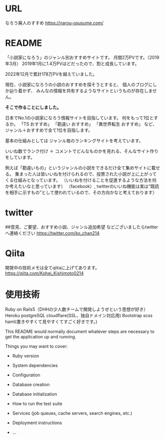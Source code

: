 # URL
なろう廃人のすすめ
https://narou-osusume.com/


# README
「小説家になろう」のジャンル別おすすめサイトです。
月間2万PVです。（2019年3月）
2019年1月に1.4万PVほどだったので、割と成長しています。

2022年12月で累計178万PVを越えていました。

現在、小説家になろうの小説のおすすめを探そうとすると、
個人のブログにしか辿り着かず、
みんなの情報を共有するようなサイトというものが存在しません。

**そこで作ることにしました。**

日本でNo.1の小説家になろう情報サイトを目指しています。
何をもって1位とするか。
「TS おすすめ」 「勘違い おすすめ」 「異世界転生 おすすめ」
など、ジャンル＋おすすめで全て1位を目指します。

基本の仕組みとしては
ジャンル毎のランキングサイトを考えています。

いいね数でランク付け ＋ コメントでどんなものかを見れる、そんなサイト作りをしています。

例えば「勘違いもの」というジャンルの小説をできるだけ全て集めサイトに載せる。
集まった人は皆いいねを付けられるので、投票された小説が上に上がってくる仕組みとなっています。
（いいねを付けることを促進するような方法を何か考えたいなと思っています）
（facebook）, twitterのいいね機能は実は”既読を相手に示すもの”として使われているので、その方向かなと考えております）


# twitter
##意見、ご要望、おすすめ小説、ジャンル追加希望 などございましたらtwitterへ連絡ください
https://twitter.com/ko_chan214

# Qiita
開発中の技術メモは全てqiitaに上げてあります。
https://qiita.com/Kohei_Kishimoto0214


# 使用技術
Ruby on Rails5（DHHの少人数チームで開発しようぜという思想が好き）
Heroku
postgreSQL
cloudflare(SSL、独自ドメイン対応用)
Bootstrap
scss
haml(書きやすくて見やすくてすごく好きです。)



This README would normally document whatever steps are necessary to get the
application up and running.

Things you may want to cover:

* Ruby version

* System dependencies

* Configuration

* Database creation

* Database initialization

* How to run the test suite

* Services (job queues, cache servers, search engines, etc.)

* Deployment instructions

* ...
